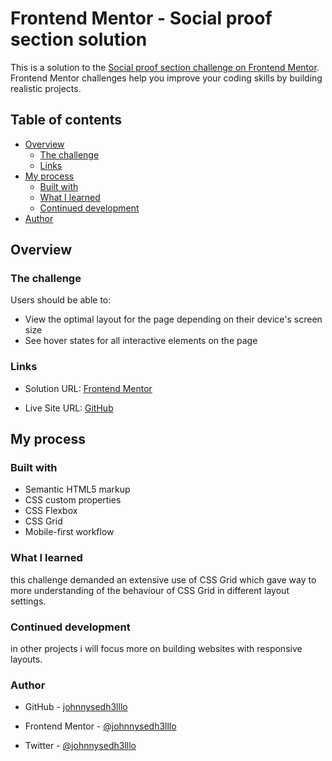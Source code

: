 # Frontend Mentor - Social proof section solution

This is a solution to the [Social proof section challenge on Frontend Mentor](https://www.frontendmentor.io/challenges/social-proof-section-6e0qTv_bA). Frontend Mentor challenges help you improve your coding skills by building realistic projects. 

## Table of contents

- [Overview](#overview)
  - [The challenge](#the-challenge)
  - [Links](#links)
- [My process](#my-process)
  - [Built with](#built-with)
  - [What I learned](#what-i-learned)
  - [Continued development](#continued-development)
- [Author](#author)

## Overview

### The challenge

Users should be able to:

- View the optimal layout for the page depending on their device's screen size
- See hover states for all interactive elements on the page

### Links

- Solution URL: [Frontend Mentor](https://www.frontendmentor.io/solutions/mobile-first-responsive-social-proof-section-made-with-css-grid-and-flex-YtUPf3_r_N)

- Live Site URL: [GitHub](https://johnnysedh3lllo.github.io/social-proof-section-frontend-mentor/)


## My process

### Built with

- Semantic HTML5 markup
- CSS custom properties
- CSS Flexbox
- CSS Grid
- Mobile-first workflow

### What I learned
this challenge demanded an extensive use of CSS Grid which gave way to more understanding of the behaviour of CSS Grid in different layout settings.

### Continued development
in other projects i will focus more on building websites with responsive layouts.

### Author
- GitHub - [johnnysedh3lllo](https://github.com/johnnysedh3lllo)

- Frontend Mentor - [@johnnysedh3lllo](https://www.frontendmentor.io/profile/johnnysedh3lllo)

- Twitter - [@johnnysedh3lllo](https://www.twitter.com/johnnysedh3lllo)
